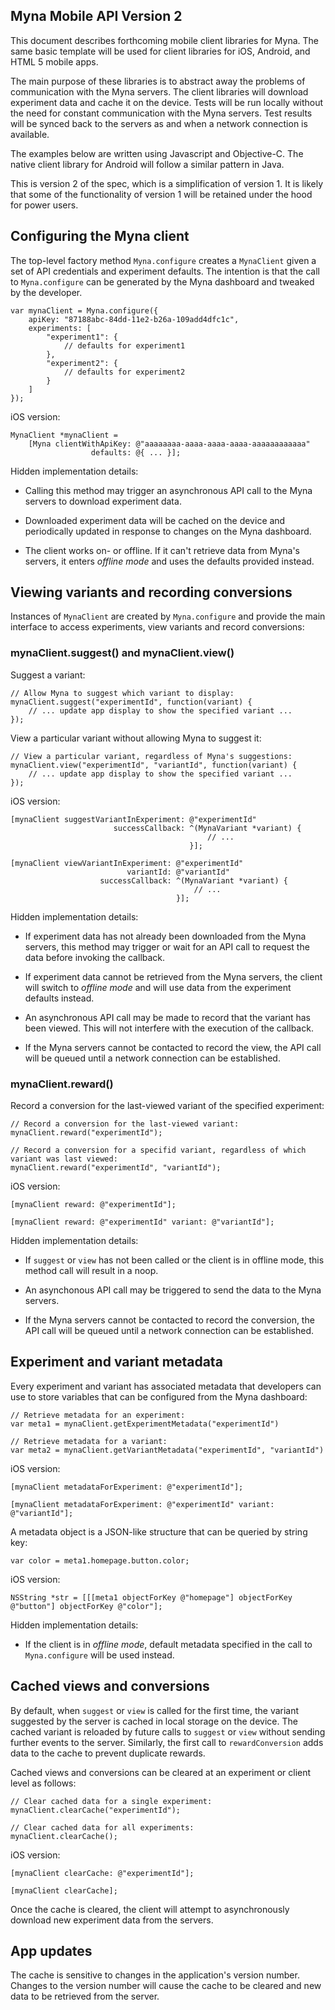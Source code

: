 ## Myna Mobile API Version 2

This document describes forthcoming mobile client libraries for Myna. The same basic template will be used for client libraries for iOS, Android, and HTML 5 mobile apps.

The main purpose of these libraries is to abstract away the problems of communication with the Myna servers. The client libraries will download experiment data and cache it on the device. Tests will be run locally without the need for constant communication with the Myna servers. Test results will be synced back to the servers as and when a network connection is available.

The examples below are written using Javascript and Objective-C. The native client library for Android will follow a similar pattern in Java.

This is version 2 of the spec, which is a simplification of version 1. It is likely that some of the functionality of version 1 will be retained under the hood for power users.

## Configuring the Myna client

The top-level factory method `Myna.configure` creates a `MynaClient` given a set of API credentials and experiment defaults. The intention is that the call to `Myna.configure` can be generated by the Myna dashboard and tweaked by the developer.

    var mynaClient = Myna.configure({
        apiKey: "87188abc-84dd-11e2-b26a-109add4dfc1c",
        experiments: [
            "experiment1": {
                // defaults for experiment1
            },
            "experiment2": {
                // defaults for experiment2
            }
        ]
    });

iOS version:

    MynaClient *mynaClient =
        [Myna clientWithApiKey: @"aaaaaaaa-aaaa-aaaa-aaaa-aaaaaaaaaaaa"
                      defaults: @{ ... }];

Hidden implementation details:

 - Calling this method may trigger an asynchronous API call to the Myna servers to download experiment data.

 - Downloaded experiment data will be cached on the device and periodically updated in response to changes on the Myna dashboard.

 - The client works on- or offline. If it can't retrieve data from Myna's servers, it enters *offline mode* and uses the defaults provided instead.

## Viewing variants and recording conversions

Instances of `MynaClient` are created by `Myna.configure` and provide the main interface to access experiments, view variants and record conversions:

### mynaClient.suggest() and mynaClient.view()

Suggest a variant:

    // Allow Myna to suggest which variant to display:
    mynaClient.suggest("experimentId", function(variant) {
        // ... update app display to show the specified variant ...
    });

View a particular variant without allowing Myna to suggest it:

    // View a particular variant, regardless of Myna's suggestions:
    mynaClient.view("experimentId", "variantId", function(variant) {
        // ... update app display to show the specified variant ...
    });

iOS version:

    [mynaClient suggestVariantInExperiment: @"experimentId"
                           successCallback: ^(MynaVariant *variant) {
                                                // ...
                                            }];

    [mynaClient viewVariantInExperiment: @"experimentId"
                              variantId: @"variantId"
                        successCallback: ^(MynaVariant *variant) {
                                             // ...
                                         }];

Hidden implementation details:

 - If experiment data has not already been downloaded from the Myna servers, this method may trigger or wait for an API call to request the data before invoking the callback.

 - If experiment data cannot be retrieved from the Myna servers, the client will switch to *offline mode* and will use data from the experiment defaults instead.

 - An asynchronous API call may be made to record that the variant has been viewed. This will not interfere with the execution of the callback.

 - If the Myna servers cannot be contacted to record the view, the API call will be queued until a network connection can be established.

### mynaClient.reward()

Record a conversion for the last-viewed variant of the specified experiment:

    // Record a conversion for the last-viewed variant:
    mynaClient.reward("experimentId");

    // Record a conversion for a specifid variant, regardless of which variant was last viewed:
    mynaClient.reward("experimentId", "variantId");

iOS version:

    [mynaClient reward: @"experimentId"];

    [mynaClient reward: @"experimentId" variant: @"variantId"];

Hidden implementation details:

 - If `suggest` or `view` has not been called or the client is in offline mode, this method call will result in a noop.

 - An asynchonous API call may be triggered to send the data to the Myna servers.

 - If the Myna servers cannot be contacted to record the conversion, the API call will be queued until a network connection can be established.

## Experiment and variant metadata

Every experiment and variant has associated metadata that developers can use to store variables that can be configured from the Myna dashboard:

    // Retrieve metadata for an experiment:
    var meta1 = mynaClient.getExperimentMetadata("experimentId")

    // Retrieve metadata for a variant:
    var meta2 = mynaClient.getVariantMetadata("experimentId", "variantId")

iOS version:

    [mynaClient metadataForExperiment: @"experimentId"];

    [mynaClient metadataForExperiment: @"experimentId" variant: @"variantId"];

A metadata object is a JSON-like structure that can be queried by string key:

    var color = meta1.homepage.button.color;

iOS version:

    NSString *str = [[[meta1 objectForKey @"homepage"] objectForKey @"button"] objectForKey @"color"];

Hidden implementation details:

 - If the client is in *offline mode*, default metadata specified in the call to `Myna.configure` will be used instead.

## Cached views and conversions

By default, when `suggest` or `view` is called for the first time, the variant suggested by the server is cached in local storage on the device. The cached variant is reloaded by future calls to `suggest` or `view` without sending further events to the server. Similarly, the first call to `rewardConversion` adds data to the cache to prevent duplicate rewards.

Cached views and conversions can be cleared at an experiment or client level as follows:

    // Clear cached data for a single experiment:
    mynaClient.clearCache("experimentId");

    // Clear cached data for all experiments:
    mynaClient.clearCache();

iOS version:

    [mynaClient clearCache: @"experimentId"];

    [mynaClient clearCache];

Once the cache is cleared, the client will attempt to asynchronously download new experiment data from the servers.

## App updates

The cache is sensitive to changes in the application's version number. Changes to the version number will cause the cache to be cleared and new data to be retrieved from the server.
